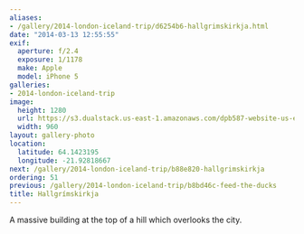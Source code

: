 ```yaml
---
aliases:
- /gallery/2014-london-iceland-trip/d6254b6-hallgrimskirkja.html
date: "2014-03-13 12:55:55"
exif:
  aperture: f/2.4
  exposure: 1/1178
  make: Apple
  model: iPhone 5
galleries:
- 2014-london-iceland-trip
image:
  height: 1280
  url: https://s3.dualstack.us-east-1.amazonaws.com/dpb587-website-us-east-1/asset/gallery/2014-london-iceland-trip/d6254b6-hallgrimskirkja~1280.jpg
  width: 960
layout: gallery-photo
location:
  latitude: 64.1423195
  longitude: -21.92818667
next: /gallery/2014-london-iceland-trip/b88e820-hallgrimskirkja
ordering: 51
previous: /gallery/2014-london-iceland-trip/b8bd46c-feed-the-ducks
title: Hallgrímskirkja
---
```


A massive building at the top of a hill which overlooks the city.
